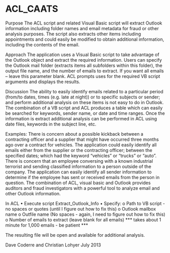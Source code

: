 ACL_CAATS
=========
Purpose
The ACL script and related Visual Basic script will extract Outlook information including folder names and email metadata for fraud or other analysis purposes.  The script also extracts other items including appointments and could easily be modified to obtain additional information, including the contents of the email.
 
Approach
The application uses a Visual Basic script to take advantage of the Outlook object and extract the required information.  Users can specify the Outlook mail folder (extracts items all subfolders within this folder), the output file name, and the number of emails to extract. If you want all emails – leave this parameter blank.   ACL prompts uses for the required VB script arguments and displays the results.

Discussion
The ability to easily identify emails related to a particular period (from/to dates, times (e.g. late at night)) or to specific subjects or sender; and perform additional analysis on these items is not easy to do in Outlook.  The combination of a VB script and ACL produces a table which can easily be searched for keywords, sender name, or date and time ranges. 
Once the information is extract additional analysis can be performed in ACL using date files, keywords in the subject line, etc.  

Examples:
There is concern about a possible kickback between a contracting officer and a supplier that might have occurred three months ago over a contract for vehicles.  The application could easily identify all emails either from the supplier or the contracting officer; between the specified dates; which had the keyword “vehicles” or “trucks” or “auto”.
There is concern that an employee conversing with a known industrial terrorist and sending classified information to a person outside of the company.  The application can easily identify all sender information to determine if the employee has sent or received emails from the person in question.
The combination of ACL, visual basic and Outlook provides auditors and fraud investigators with a powerful tool to analyze email and other Outlook information. 

In ACL
•  Execute script Extract_Outlook_Info
•	Specify:
o Path to VB script - no spaces or quotes (until I figure out how to fix this)
o	Outlook mailbox name
o	Outfile name (No spaces - again, I need to figure out how to fix this)
o	Number of emails to extract (leave blank for all emails) *** takes about 1 minute for 1,000 emails - be patient ***

The resulting file will be open and available for additional analysis.

Dave Coderre and Christian Lohyer
July 2013
